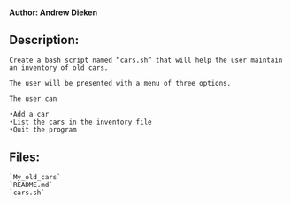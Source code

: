 #### Author: Andrew Dieken

## Description:

    Create a bash script named “cars.sh” that will help the user maintain an inventory of old cars.

    The user will be presented with a menu of three options. 

    The user can

    •Add a car
    •List the cars in the inventory file
    •Quit the program
    
## Files:

    `My_old_cars`
    `README.md`
    `cars.sh`



